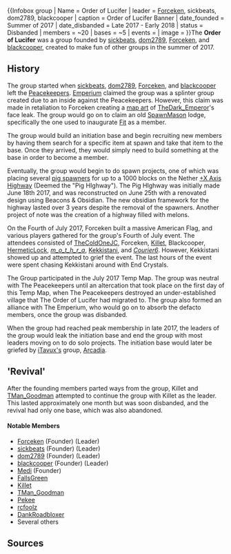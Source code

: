 {{Infobox group
| Name = Order of Lucifer
| leader = [Forceken](https://2b2t.miraheze.org/wiki/Forceken), sickbeats, dom2789, blackcooper
| caption = Order of Lucifer Banner
| date_founded = Summer of 2017
| date_disbanded = Late 2017 - Early 2018
| status = Disbanded
| members = ~20
| bases = ~5
| events =
| image =
}}The **Order of Lucifer** was a group founded by [sickbeats](https://2b2t.miraheze.org/wiki/sickbeats), [dom2789](https://2b2t.miraheze.org/wiki/dom2789), [Forceken](https://2b2t.miraheze.org/wiki/Forceken), and [blackcooper](https://2b2t.miraheze.org/wiki/blackcooper), created to make fun of other groups in the summer of 2017.

## History
The group started when [sickbeats](https://2b2t.miraheze.org/wiki/sickbeats), [dom2789](https://2b2t.miraheze.org/wiki/dom2789), [Forceken](https://2b2t.miraheze.org/wiki/Forceken), and [blackcooper](https://2b2t.miraheze.org/wiki/blackcooper) left the [Peacekeepers](https://2b2t.miraheze.org/wiki/Peacekeepers). [Emperium](https://2b2t.miraheze.org/wiki/The_Emperium) claimed the group was a splinter group created due to an inside against the Peacekeepers. However, this claim was made in retaliation to Forceken creating a [map art](https://2b2t.miraheze.org/wiki/map_art) of [TheDark_Emperor](https://2b2t.miraheze.org/wiki/TheDark_Emperor)'s face leak. The group would go on to claim an old [SpawnMason](https://2b2t.miraheze.org/wiki/SpawnMasons) lodge, specifically the one used to inaugurate [Fit](https://2b2t.miraheze.org/wiki/Fit) as a member.

The group would build an initiation base and begin recruiting new members by having them search for a specific item at spawn and take that item to the base. Once they arrived, they would simply need to build something at the base in order to become a member.

Eventually, the group would begin to do spawn projects, one of which was placing several [pig spawners](https://2b2t.miraheze.org/wiki/Illegal_item) for up to a 1000 blocks on the Nether [+X Axis Highway](https://2b2t.miraheze.org/wiki/%2BX_Axis_Highway) (Deemed the "Pig HIghway"). The Pig HIghway was initially made June 18th 2017, and was reconstructed on June 25th with a renovated design using Beacons & Obsidian. The new obsidian framework for the highway lasted over 3 years despite the removal of the spawners. Another project of note was the creation of a highway filled with melons.

On the Fourth of July 2017, Forceken built a massive American Flag, and various players gathered for the group's Fourth of July event. The attendees consisted of [TheColdOneJC](https://2b2t.miraheze.org/wiki/TheColdOneJC), Forceken, [Killet](https://2b2t.miraheze.org/wiki/Killet), Blackcooper, [HermeticLock](https://2b2t.miraheze.org/wiki/HermeticLock), [_m_o_t_h_r_a_](https://2b2t.miraheze.org/wiki/_m_o_t_h_r_a_), [Kekkistani](https://2b2t.miraheze.org/wiki/Kekkistani), and [_Courier6_](https://2b2t.miraheze.org/wiki/_Courier6_). However, Kekkistani showed up and attempted to grief the event. The last hours of the event were spent chasing Kekkistani around with End Crystals.

The Group participated in the July 2017 Temp Map. The group was neutral with The Peacekeepers until an altercation that took place on the first day of this Temp Map, when The Peacekeepers destroyed an under-established village that The Order of Lucifer had migrated to. The group also formed an alliance with The Emperium, who would go on to absorb the defacto members, once the group was disbanded.

When the group had reached peak membership in late 2017, the leaders of the group would leak the initiation base and end the group with most leaders moving on to do solo projects. The initiation base would later be griefed by [iTavux's](https://2b2t.miraheze.org/wiki/iTavux) group, [Arcadia](https://2b2t.miraheze.org/wiki/Arcadia).

## 'Revival'
After the founding members parted ways from the group, Killet and [TMan_Goodman](https://2b2t.miraheze.org/wiki/TMan_Goodman) attempted to continue the group with Killet as the leader. This lasted approximately one month but was soon disbanded, and the revival had only one base, which was also abandoned.

#### Notable Members
* [Forceken](https://2b2t.miraheze.org/wiki/Forceken) (Founder) (Leader)
* [sickbeats](https://2b2t.miraheze.org/wiki/sickbeats) (Founder) (Leader)
* [dom2789](https://2b2t.miraheze.org/wiki/dom2789) (Founder) (Leader)
* [blackcooper](https://2b2t.miraheze.org/wiki/blackcooper) (Founder) (Leader)
* [Medi](https://2b2t.miraheze.org/wiki/Medi) (Founder)
* [FallsGreen](https://2b2t.miraheze.org/wiki/FallsGreen)
* [Killet](https://2b2t.miraheze.org/wiki/Killet)
* [TMan_Goodman](https://2b2t.miraheze.org/wiki/TMan_Goodman)
* [Pekee](https://2b2t.miraheze.org/wiki/Pekee)
* [rcfoolz](https://2b2t.miraheze.org/wiki/rcfoolz)
* [DankRoadbloxer](https://2b2t.miraheze.org/wiki/DankRoadbloxer)
* Several others

## Sources